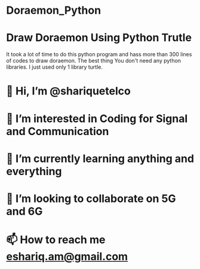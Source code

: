 # Doraemon_Python

# Draw Doraemon Using Python Trutle
It took a lot of time to do this python program and hass more than 300 lines of codes to draw doraemon. 
The best thing You don't need any python libraries. I just used only 1 library turtle.

# 👋 **Hi, I’m @shariquetelco**
# 👀 **I’m interested in Coding for Signal and Communication**
# 🌱 **I’m currently learning anything and everything**
# 💞️ **I’m looking to collaborate on 5G and 6G**
# 📫 **How to reach me eshariq.am@gmail.com**
